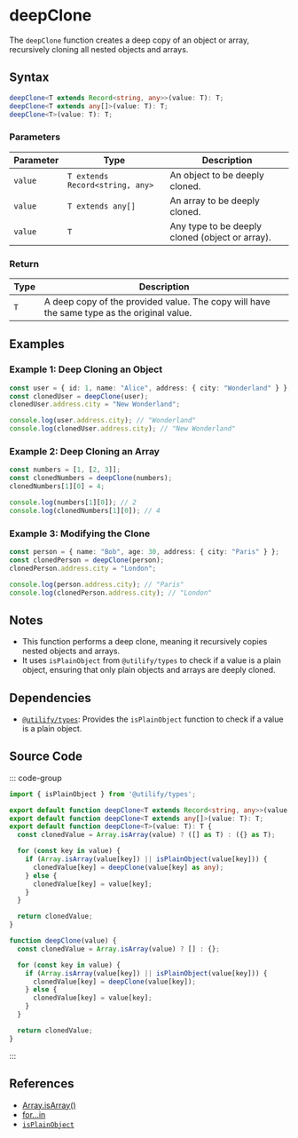 # deepClone
The `deepClone` function creates a deep copy of an object or array, recursively cloning all nested objects and arrays.

## Syntax

```typescript
deepClone<T extends Record<string, any>>(value: T): T;
deepClone<T extends any[]>(value: T): T;
deepClone<T>(value: T): T;
```

### Parameters

| Parameter | Type                          | Description                                                   |
|-----------|-------------------------------|---------------------------------------------------------------|
| `value`   | `T extends Record<string, any>` | An object to be deeply cloned.                                |
| `value`   | `T extends any[]`              | An array to be deeply cloned.                                 |
| `value`   | `T`                            | Any type to be deeply cloned (object or array).               |

### Return

| Type       | Description                                                   |
|------------|---------------------------------------------------------------|
| `T`        | A deep copy of the provided value. The copy will have the same type as the original value. |

## Examples

### Example 1: Deep Cloning an Object
```typescript
const user = { id: 1, name: "Alice", address: { city: "Wonderland" } };
const clonedUser = deepClone(user);
clonedUser.address.city = "New Wonderland";

console.log(user.address.city); // "Wonderland"
console.log(clonedUser.address.city); // "New Wonderland"
```

### Example 2: Deep Cloning an Array
```typescript
const numbers = [1, [2, 3]];
const clonedNumbers = deepClone(numbers);
clonedNumbers[1][0] = 4;

console.log(numbers[1][0]); // 2
console.log(clonedNumbers[1][0]); // 4
```

### Example 3: Modifying the Clone
```typescript
const person = { name: "Bob", age: 30, address: { city: "Paris" } };
const clonedPerson = deepClone(person);
clonedPerson.address.city = "London";

console.log(person.address.city); // "Paris"
console.log(clonedPerson.address.city); // "London"
```

## Notes
- This function performs a deep clone, meaning it recursively copies nested objects and arrays.
- It uses `isPlainObject` from `@utilify/types` to check if a value is a plain object, ensuring that only plain objects and arrays are deeply cloned.

## Dependencies
- [`@utilify/types`](./types.md): Provides the `isPlainObject` function to check if a value is a plain object.

## Source Code
::: code-group

```typescript
import { isPlainObject } from '@utilify/types';

export default function deepClone<T extends Record<string, any>>(value: T): T;
export default function deepClone<T extends any[]>(value: T): T;
export default function deepClone<T>(value: T): T {
  const clonedValue = Array.isArray(value) ? ([] as T) : ({} as T);

  for (const key in value) {
    if (Array.isArray(value[key]) || isPlainObject(value[key])) {
      clonedValue[key] = deepClone(value[key] as any);
    } else {
      clonedValue[key] = value[key];
    }
  }

  return clonedValue;
}
```

```javascript
function deepClone(value) {
  const clonedValue = Array.isArray(value) ? [] : {};

  for (const key in value) {
    if (Array.isArray(value[key]) || isPlainObject(value[key])) {
      clonedValue[key] = deepClone(value[key]);
    } else {
      clonedValue[key] = value[key];
    }
  }

  return clonedValue;
}
```
:::

## References
- [Array.isArray()](https://developer.mozilla.org/en-US/docs/Web/JavaScript/Reference/Global_Objects/Array/isArray)
- [for...in](https://developer.mozilla.org/en-US/docs/Web/JavaScript/Reference/Statements/for...in)
- [`isPlainObject`](./types.md)
